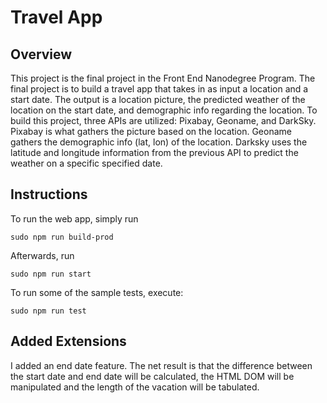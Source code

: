 # Travel App


## Overview
This project is the final project in the Front End Nanodegree Program. The final project is to build a travel app that takes in as input a location and a start date. The output is a location picture, the predicted weather of the location on the start date, and demographic info regarding the location. To build this project, three APIs are utilized: Pixabay, Geoname, and DarkSky. Pixabay is what gathers the picture based on the location. Geoname gathers the demographic info (lat, lon) of the location. Darksky uses the latitude and longitude information from the previous API to predict the weather on a specific specified date.  

## Instructions
To run the web app, simply run 
```
sudo npm run build-prod
```
Afterwards, run 
```
sudo npm run start 
```

To run some of the sample tests, execute:

```
sudo npm run test
```


## Added Extensions
I added an end date feature. The net result is that the difference between the start date and end date will be calculated, the HTML DOM will be manipulated and the length of the vacation will be tabulated.